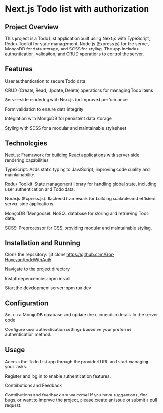 <h1>Next.js Todo list with authorization</h1>


<h2>Project Overview</h2>

This project is a Todo List application built using Next.js with TypeScript, Redux Toolkit for state management, Node.js (Express.js) for the server, MongoDB for data storage, and SCSS for styling. The app includes authentication, validation, and CRUD operations to control the server.


<h2>Features</h2>

User authentication to secure Todo data

CRUD (Create, Read, Update, Delete) operations for managing Todo items

Server-side rendering with Next.js for improved performance

Form validation to ensure data integrity

Integration with MongoDB for persistent data storage

Styling with SCSS for a modular and maintainable stylesheet


<h2>Technologies</h2>


Next.js: Framework for building React applications with server-side rendering capabilities.

TypeScript: Adds static typing to JavaScript, improving code quality and maintainability.

Redux Toolkit: State management library for handling global state, including user authentication and Todo data.

Node.js (Express.js): Backend framework for building scalable and efficient server-side applications.

MongoDB (Mongoose): NoSQL database for storing and retrieving Todo data.

SCSS: Preprocessor for CSS, providing modular and maintainable styling.


<h2>Installation and Running</h2>


Clone the repository: git clone https://github.com/Gor-Hoveyan/todoWithAuth

Navigate to the project directory

Install dependencies: npm install

Start the development server: npm run dev


<h2>Configuration</h2>


Set up a MongoDB database and update the connection details in the server code.

Configure user authentication settings based on your preferred authentication method.


<h2>Usage</h2>


Access the Todo List app through the provided URL and start managing your tasks.

Register and log in to enable authentication features.

Contributions and Feedback

Contributions and feedback are welcome! If you have suggestions, find bugs, or want to improve the project, please create an issue or submit a pull request.

